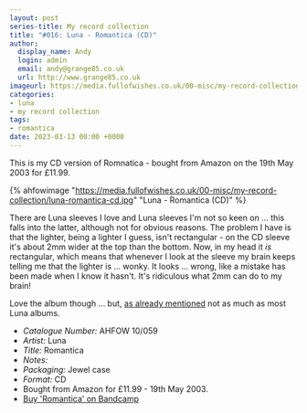 ```yaml
---
layout: post
series-title: My record collection
title: "#016: Luna - Romantica (CD)"
author:
  display_name: Andy
  login: admin
  email: andy@grange85.co.uk
  url: http://www.grange85.co.uk
imageurl: https://media.fullofwishes.co.uk/00-misc/my-record-collection/luna-romantica-cd.jpg
categories:
- luna
- my record collection
tags:
- romantica
date: 2023-03-13 00:00 +0000
---
```

This is my CD version of Romnatica - bought from Amazon on the 19th May 2003 for £11.99.

{% ahfowimage "https://media.fullofwishes.co.uk/00-misc/my-record-collection/luna-romantica-cd.jpg" "Luna - Romantica (CD)" %}

There are Luna sleeves I love and Luna sleeves I'm not so keen on ... this falls into the latter, although not for obvious reasons. The problem I have is that the lighter, being a lighter I guess, isn't rectangular - on the CD sleeve it's about 2mm wider at the top than the bottom. Now, in my head it _is_ rectangular, which means that whenever I look at the sleeve my brain keeps telling me that the lighter is ... wonky. It looks ... wrong, like a mistake has been made when I know it hasn't. It's ridiculous what 2mm can do to my brain!

Love the album though ... but, [as already mentioned](/2023/01/30/my-record-collection-004-luna-romantica-lp/) not as much as most Luna albums.

 - *Catalogue Number:* AHFOW 10/059
 - *Artist:* Luna
 - *Title:* Romantica
 - *Notes:* 
 - *Packaging:* Jewel case
 - *Format:* CD
 - Bought from Amazon for £11.99 - 19th May 2003.
 - [Buy 'Romantica' on Bandcamp](https://luna.bandcamp.com/album/romantica)

